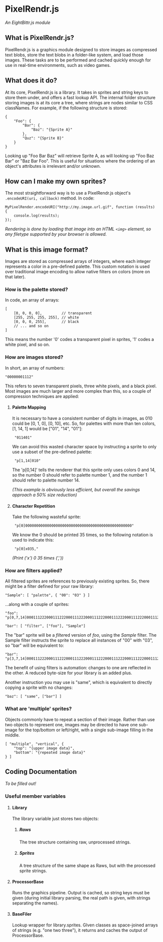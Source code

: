 # PixelRendr.js

*An EightBittr.js module*


## What is PixelRendr.js?

PixelRendr.js is a graphics module designed to store images as compressed text blobs, store the text blobs in a folder-like system, and load those images. These tasks are to be performed and cached quickly enough for use in real-time environments, such as video games.


## What does it do?

At its core, PixelRendr.js is a library. It takes in sprites and string keys to store them under, and offers a fast lookup API. The internal folder structure storing images is at its core a tree, where strings are nodes similar to CSS classNames. For example, if the following structure is stored:

    {
        "Foo": {
            "Bar": {
                "Baz": "{Sprite A}"
            },
            "Quz": "{Sprite B}"
        }
    }
    
Looking up "Foo Bar Baz" will retrieve Sprite A, as will looking up "Foo Baz Bar" or "Baz Bar Foo". This is useful for situations where the ordering of an object's attributes is irrelevant and/or unknown.


## How can I make my own sprites?

The most straightforward way is to use a PixelRendr.js object's `.encodeURI(uri, callback)` method. In code:

    MyPixelRender.encodeURI("http://my.image.url.gif", function (results) {
        console.log(results);
    });

*Rendering is done by loading that image into an HTML `<img>` element, so any filetype supported by your browser is allowed.*


## What is this image format?

Images are stored as compressed arrays of integers, where each integer represents a color in a pre-defined palette. This custom notation is used over traditional image encoding to allow native filters on colors (more on that later).

### How is the palette stored?

In code, an array of arrays:

    [
        [0, 0, 0, 0],         // transparent
        [255, 255, 255, 255], // white
        [0, 0, 0, 255],       // black
        // ... and so on
    ]

This means the number '0' codes a transparent pixel in sprites, '1' codes a white pixel, and so on.


### How are images stored?

In short, an array of numbers:

    "00000001112"

This refers to seven transparent pixels, three white pixels, and a black pixel. Most images are much larger and more complex than this, so a couple of compression techniques are applied:

1. #### Palette Mapping
    
    It is necessary to have a consistent number of digits in images, as 010 could be [0, 1, 0], [0, 10], etc. So, for palettes with more than ten colors, [1, 14, 1] would be ["01", "14", "01"]:

        "011401"

    We can avoid this wasted character space by instructing a sprite to only use a subset of the pre-defined palette:

        "p[1,14]010"

    The 'p[0,14]' tells the renderer that this sprite only uses colors 0 and 14, so the number 0 should refer to palette number 1, and the number 1 should refer to palette number 14.

    *(This example is obviously less efficient, but overall the savings approach a 50% size reduction)*

2. #### Character Repetition

    Take the following wasteful sprite:

        "p[0]0000000000000000000000000000000000000000000000000"

    We know the 0 should be printed 35 times, so the following notation is used to indicate this:

        "p[0]x035,"

    *(Print ('x') 0 35 times (','))*


### How are filters applied?

All filtered sprites are references to previously existing sprites. So, there might be a filter defined for your raw library:

    "Sample": [ "palette", { "00": "03" } ]

...along with a couple of sprites:

    "foo": "p[0,7,14]000111222000111222000111222000111222000111222000111222000111222"

    "bar": [ "filter", ["foo"], "Sample"]

The "bar" sprite will be a *filter*ed version of *foo*, using the *Sample* filter. The Sample filter instructs the sprite to replace all instances of "00" with "03", so "bar" will be equivalent to:

    "bar": "p[3,7,14]000111222000111222000111222000111222000111222000111222000111222"

The benefit of using filters is automation: changes to one are reflected in the other. A reduced byte-size for your library is an added plus.

Another instruction you may use is "same", which is equivalent to directly copying a sprite with no changes:

    "baz": [ "same", ["bar"] ]

### What are 'multiple' sprites?

Objects commonly have to repeat a section of their image. Rather than use two objects to represent one, images may be directed to have one sub-image for the top/bottom or left/right, with a single sub-image filling in the middle.

    [ "multiple", "vertical", {
        "top": "{upper image data}",
        "bottom": "{repeated image data}"
    } ]


## Coding Documentation

*To be filled out!*

### Useful member variables

1. #### Library

    The library variable just stores two objects:

    1. ##### Raws

        The tree structure containing raw, unprocessed strings.

    2. ##### Sprites

        A tree structure of the same shape as Raws, but with the processed sprite strings.

2. #### ProcessorBase

    Runs the graphics pipeline. Output is cached, so string keys must be given (during initial library parsing, the real path is given, with strings separating the names).

3. #### BaseFiler

    Lookup wrapper for library.sprites. GIven classes as space-joined arrays of strings (e.g. "one two three"), it returns and caches the output of ProcessorBase.
